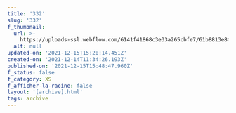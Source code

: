 ```yaml
---
title: '332'
slug: '332'
f_thumbnail:
  url: >-
    https://uploads-ssl.webflow.com/6141f41868c3e33a265cbfe7/61b8813e8fc6723bd62e155d_332.jpg
  alt: null
updated-on: '2021-12-15T15:20:14.451Z'
created-on: '2021-12-14T11:34:26.193Z'
published-on: '2021-12-15T15:48:47.960Z'
f_status: false
f_category: XS
f_afficher-la-racine: false
layout: '[archive].html'
tags: archive
---
```



